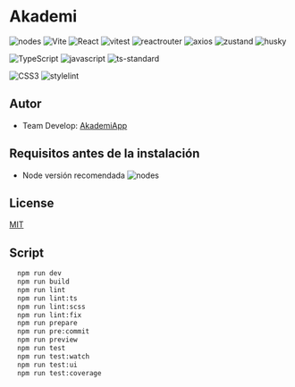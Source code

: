 # Akademi

![nodes](https://img.shields.io/badge/node-v18.16.0-gray?style=flat&logo=node.js&logoColor=white&color=339933)
![Vite](https://img.shields.io/badge/Vite-v4.4.5-gray?style=flat&logo=Vite&logoColor=white&color=646CFF)
![React](https://img.shields.io/badge/React-v18.2.0-gray?style=flat&logo=react&logoColor=white&color=61DAFB)
![vitest](https://img.shields.io/badge/vitest-v0.34.6-gray?style=flat&logo=vitest&logoColor=white&color=6E9F18)
![reactrouter](https://img.shields.io/badge/reactrouter-v6.18.0-gray?style=flat&logo=reactrouter&logoColor=white&color=CA4245)
![axios](https://img.shields.io/badge/axios-v1.6.0-gray?style=flat&logo=axios&logoColor=white&color=5A29E4)
![zustand](https://img.shields.io/badge/zustand-v4.4.6-gray?style=flatd&color=000000)
![husky](https://img.shields.io/badge/husky-8.0.3-gray?style=flatd&color=000000)

![TypeScript](https://img.shields.io/badge/TypeScript-v5.0.2-gray?style=flat&logo=TypeScript&logoColor=white&color=3178C6)
![javascript](https://img.shields.io/badge/javascript-gray?style=flat&logo=javascript&logoColor=white&color=F7DF1E)
![ts-standard](https://img.shields.io/badge/TS_Standard-v12.0.2-gray?style=flatd&color=000000)

![CSS3](https://img.shields.io/badge/CSS3-gray?style=flat&logo=CSS3&logoColor=white&color=1572B6)
![stylelint](https://img.shields.io/badge/stylelint-v15.11.0-gray?style=flat&logo=stylelint&logoColor=white&color=#263238)

## Autor

- Team Develop: [AkademiApp](https://github.com/AkademiApp)

## Requisitos antes de la instalación

- Node versión recomendada ![nodes](https://img.shields.io/badge/node-v18.16.0-gray?style=flat&logo=node.js&logoColor=white&color=339933)

## License

[MIT](./LICENSE.md)

## Script

```bash
  npm run dev
  npm run build
  npm run lint
  npm run lint:ts
  npm run lint:scss
  npm run lint:fix
  npm run prepare
  npm run pre:commit
  npm run preview
  npm run test
  npm run test:watch
  npm run test:ui
  npm run test:coverage
```
